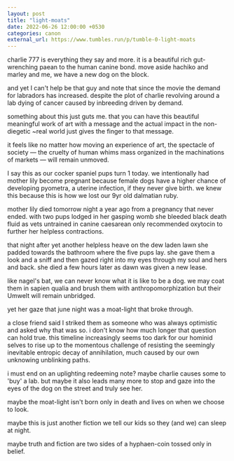 ```yaml
---
layout: post
title: "light-moats"
date: 2022-06-26 12:00:00 +0530
categories: canon
external_url: https://www.tumbles.run/p/tumble-0-light-moats
---
```

charlie 777 is everything they say and more. it is a beautiful rich gut-wrenching paean to the human canine bond. move aside hachiko and marley and me, we have a new dog on the block.

and yet I can't help be that guy and note that since the movie the demand for labradors has increased. despite the plot of charlie revolving around a lab dying of cancer caused by inbreeding driven by demand.

something about this just guts me. that you can have this beautiful meaningful work of art with a message and the actual impact in the non-diegetic ~real world just gives the finger to that message.

it feels like no matter how moving an experience of art, the spectacle of society — the cruelty of human whims mass organized in the machinations of markets — will remain unmoved.

I say this as our cocker spaniel pups turn 1 today. we intentionally had mother lily become pregnant because female dogs have a higher chance of developing pyometra, a uterine infection, if they never give birth. we knew this because this is how we lost our 9yr old dalmatian ruby.

mother lily died tomorrow night a year ago from a pregnancy that never ended. with two pups lodged in her gasping womb she bleeded black death fluid as vets untrained in canine caesarean only recommended oxytocin to further her helpless contractions.

that night after yet another helpless heave on the dew laden lawn she padded towards the bathroom where the five pups lay. she gave them a look and a sniff and then gazed right into my eyes through my soul and hers and back. she died a few hours later as dawn was given a new lease.

like nagel's bat, we can never know what it is like to be a dog. we may coat them in sapien qualia and brush them with anthropomorphization but their Umwelt will remain unbridged.

yet her gaze that june night was a moat-light that broke through.

a close friend said I striked them as someone who was always optimistic and asked why that was so. i don't know how much longer that question can hold true. this timeline increasingly seems too dark for our hominid selves to rise up to the momentous challenge of resisting the seemingly inevitable entropic decay of annihilation, much caused by our own unknowing unblinking paths.

i must end on an uplighting redeeming note? maybe charlie causes some to 'buy' a lab. but maybe it also leads many more to stop and gaze into the eyes of the dog on the street and truly see her.

maybe the moat-light isn't born only in death and lives on when we choose to look.

maybe this is just another fiction we tell our kids so they (and we) can sleep at night.

maybe truth and fiction are two sides of a hyphaen-coin tossed only in belief.
